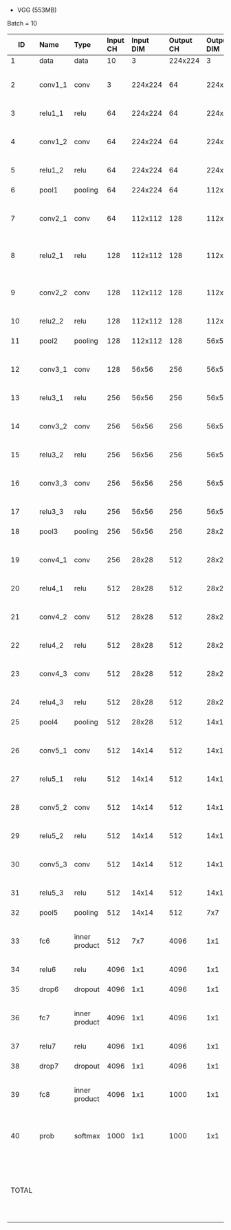 * VGG (553MB)

Batch = 10


| ID | Name | Type | Input CH | Input DIM | Output CH | Output DIM | OPS | Mem |
| -- | :--- | :--- | :--- | :--- | :--- |:--- | :--- | :--- | 
| 1	 | data | data | 10    |	3	  | 224x224 | 	3	 | 224x224	|              | activation	1.51M |
| 2	| conv1_1 | conv	| 	3	 | 224x224	| 64	| 224x224	| macc	867.04M | activation	32.11M <br> param	1.79k |
| 3	| relu1_1	| relu | 64	 | 224x224 |	64	| 224x224	| comp	32.11M | activation	32.11M |
| 4	| conv1_2	| conv | 64 | 224x224 | 	64	| 224x224	| macc	18.5G |activation	32.11M <br> param	36.93k |
| 5	| relu1_2	| relu | 		64| 	224x224| 	64| 	224x224| 	comp	32.11M | activation	32.11M | 
| 6	| pool1 | pooling | 		64| 	224x224| 	64| 	112x112| 	comp	32.11M | activation	8.03M |
| 7	| conv2_1 | conv | 64 | 	112x112 | 	128 | 	112x112	| macc	9.25G |activation	16.06M <br> param	73.86k |
| 8	| relu2_1	| relu | 128 | 112x112 |128 |	112x112	|comp	16.06M activation	16.06M |
| 9	| conv2_2 | conv | 128 | 112x112 | 128 | 112x112 | macc	18.5G | activation	16.06M <br> param	147.58k |
| 10 | relu2_2 | relu |	128 |	112x112 |	128 |	112x112 |	comp	16.06M | activation	16.06M |
| 11 | pool2 |	pooling |	128 |	112x112 |	128 |	56x56 |	comp	16.06M  | activation	4.01M  |
| 12 |	conv3_1 |	conv |	128 |	56x56 |	256 |	56x56 |	macc	9.25G  | activation	8.03M<br> param	295.17k |
| 13 |	relu3_1 |	relu |		256 |	56x56 |	256 |	56x56 |	comp	8.03M  | activation	8.03M |
| 14 |	conv3_2 |	conv |		256 |	56x56 |	256 |	56x56 |	macc	18.5G |activation	8.03M <br> param	590.08k  |
| 15 |	relu3_2 |	relu |	256 |	56x56 |	256 |	56x56 |	comp	8.03M | activation	8.03M
| 16 |	conv3_3 |	conv |	256	 |56x56	 |256	 |56x56	 |macc	18.5G | activation	8.03M <br> param	590.08k  |
| 17 |	relu3_3 |	relu |		256 |	56x56 |	256 |	56x56 | comp	8.03M | activation	8.03M |
| 18 |	pool3 |	pooling |	256 |	56x56 |	256 |	28x28 |	comp	8.03M | activation	2.01M  |
| 19 |	conv4_1 |	conv |		256 |	28x28 |	512 |	28x28 |	macc	9.25G | activation	4.01M <br> param	1.18M  |
| 20 |	relu4_1 |	relu |		512 |	28x28 |	512 |	28x28 |	comp 4.01M | activation	4.01M  |
| 21 |	conv4_2 |	conv |		512 |	28x28 |	512 |	28x28 |	macc	18.5G  | activation	4.01M <br> param	2.36M  |
| 22 |	relu4_2  | relu |		512 |	28x28 |	512 |	28x28 |	comp	4.01M | activation	4.01M |
| 23 |	conv4_3	| conv	|	512	|28x28	|512	|28x28 |	macc	18.5G |activation	4.01M <br> param	2.36M |
| 24 |	relu4_3 |	relu |		512	| 28x28	| 512 |	28x28	| comp	4.01M | activation	4.01M |
| 25 |	pool4 |	pooling |		512	| 28x28 |	512	| 14x14 |	comp	4.01M | activation	1M |
| 26 |	conv5_1	| conv |		512 |	14x14 |	512 |	14x14 |	macc	4.62G | activation	1M <br> param	2.36M |
| 27 |	relu5_1	| relu | 512 | 14x14 |	512 |	14x14 |	comp	1M | activation	1M |
| 28 |	conv5_2	| conv	|	512 |	14x14 |	512 |	14x14	| macc	4.62G | activation	1M <br> param	2.36M |
| 29 |	relu5_2	| relu | 512 | 14x14 | 512 | 14x14 | comp	1M | activation	1M |
| 30 |	conv5_3	| conv | 512 |	14x14 |	512 |	14x14 |	macc	4.62G | activation	1M <br> param	2.36M |
| 31 |	relu5_3	| relu | 512 | 14x14 |	512	| 14x14	| comp	1M | activation	1M |
| 32 |	pool5	| pooling |	512 |	14x14 |	512	 | 7x7 |	comp	1M | activation	250.88k |
| 33 |	fc6	| inner product	|	512	| 7x7 |	4096 | 1x1 | 	macc	1.03G | activation	40.96k <br> param	102.76M |
| 34 |	relu6	| relu | 4096 |	1x1	| 4096 | 1x1 |	comp	40.96k | activation	40.96k |
| 35 |	drop6	| dropout |	4096 | 1x1 | 4096 |	1x1	| comp	40.96k | activation	40.96k |
| 36 |	fc7	| inner product	| 4096 | 1x1 | 4096 |	1x1	| macc	167.77M | activation	40.96k <br> param	16.78M |
| 37 |	relu7	| relu | 4096 |	1x1 |	4096 |	1x1	| comp	40.96k | activation	40.96k |
| 38 |	drop7	| dropout |	4096 |	1x1	| 4096 |	1x1	| comp	40.96k | activation	40.96k |
| 39 |	fc8	| inner product |	4096 | 1x1 | 1000 |	1x1	| macc	40.96M | activation	10k <br> param	4.1M |
| 40 |	prob	| softmax |	1000 |	1x1 |	1000 |	1x1	| add	10k div	10k exp	10k activation	10k |
| TOTAL |	| | | | | | macc	154.7G comp	196.85M add	10k div	10k exp	10k | activation	288.03M <br> param	138.36M |
